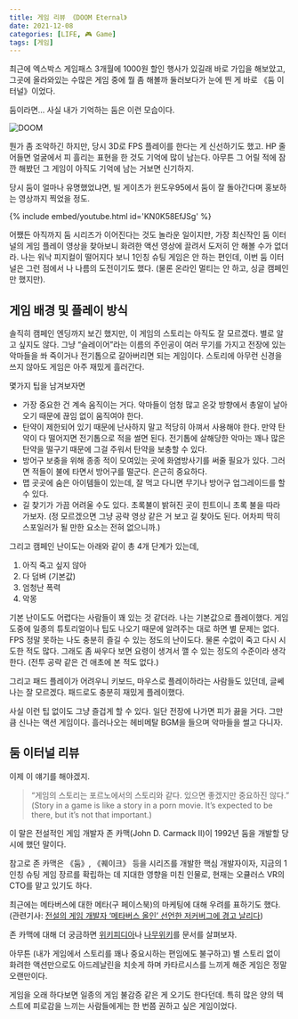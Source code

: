 ```yaml
---
title: 게임 리뷰 《DOOM Eternal》
date: 2021-12-08
categories: [LIFE, 🎮 Game]
tags: [게임]
---
```


최근에 엑스박스 게임패스 3개월에 1000원 할인 행사가 있길래 바로 가입을 해보았고, 그곳에 올라와있는 수많은 게임 중에 뭘 좀 해볼까 둘러보다가 눈에 띈 게 바로 《둠 이터널》이었다.

둠이라면… 사실 내가 기억하는 둠은 이런 모습이다.

![DOOM](https://cdn.akamai.steamstatic.com/steam/apps/2280/ss_c8f0c20768412066cd1e182705b14d26acc4beb0.1920x1080.jpg?t=1663861909)

뭔가 좀 조악하긴 하지만, 당시 3D로 FPS 플레이를 한다는 게 신선하기도 했고. HP 줄어들면 얼굴에서 피 흘리는 표현을 한 것도 기억에 많이 남는다. 아무튼 그 어릴 적에 잠깐 해봤던 그 게임이 아직도 기억에 남는 거보면 신기하지.

당시 둠이 얼마나 유명했었냐면, 빌 게이츠가 윈도우95에서 둠이 잘 돌아간다며 홍보하는 영상까지 찍었을 정도.

{% include embed/youtube.html id='KN0K58EfJSg' %}

어쨌든 아직까지 둠 시리즈가 이어진다는 것도 놀라운 일이지만, 가장 최신작인 둠 이터널의 게임 플레이 영상을 찾아보니 화려한 액션 영상에 끌려서 도저히 안 해볼 수가 없더라. 나는 워낙 피지컬이 떨어지다 보니 1인칭 슈팅 게임은 안 하는 편인데, 이번 둠 이터널은 그런 점에서 나 나름의 도전이기도 했다. (물론 온라인 멀티는 안 하고, 싱글 캠페인만 했지만).

## 게임 배경 및 플레이 방식

솔직히 캠페인 엔딩까지 보긴 했지만, 이 게임의 스토리는 아직도 잘 모르겠다. 별로 알고 싶지도 않다. 그냥 “슬레이어”라는 이름의 주인공이 여러 무기를 가지고 전장에 있는 악마들을 쏴 죽이거나 전기톱으로 갈아버리면 되는 게임이다. 스토리에 아무런 신경을 쓰지 않아도 게임은 아주 재밌게 흘러간다.

몇가지 팁을 남겨보자면

- 가장 중요한 건 계속 움직이는 거다. 악마들이 엄청 많고 온갖 방향에서 총알이 날아오기 때문에 끊임 없이 움직여야 한다.
- 탄약이 제한되어 있기 때문에 난사하지 말고 적당히 아껴서 사용해야 한다. 만약 탄약이 다 떨어지면 전기톱으로 적을 썰면 된다. 전기톱에 살해당한 악마는 꽤나 많은 탄약을 떨구기 때문에 그걸 주워서 탄약을 보충할 수 있다.
- 방어구 보충을 위해 종종 적이 모여있는 곳에 화염방사기를 써줄 필요가 있다. 그러면 적들이 불에 타면서 방어구를 떨군다. 은근히 중요하다.
- 맵 곳곳에 숨은 아이템들이 있는데, 잘 먹고 다니면 무기나 방어구 업그레이드를 할 수 있다.
- 길 찾기가 가끔 어려울 수도 있다. 초록불이 밝혀진 곳이 힌트이니 초록 불을 따라 가보자. (정 모르겠으면 그냥 공략 영상 같은 거 보고 길 찾아도 된다. 어차피 딱히 스포일러가 될 만한 요소는 전혀 없으니까.)

그리고 캠페인 난이도는 아래와 같이 총 4개 단계가 있는데,

1. 아직 죽고 싶지 않아
2. 다 덤벼 (기본값)
3. 엄청난 폭력
4. 악몽

기본 난이도도 어렵다는 사람들이 꽤 있는 것 같더라. 나는 기본값으로 플레이했다. 게임 도중에 일종의 튜토리얼이나 팁도 나오기 때문에 알려주는 대로 하면 별 문제는 없다. FPS 정말 못하는 나도 충분히 즐길 수 있는 정도의 난이도다. 물론 수없이 죽고 다시 시도한 적도 많다. 그래도 좀 싸우다 보면 요령이 생겨서 깰 수 있는 정도의 수준이라 생각한다. (전투 공략 같은 건 애초에 본 적도 없다.)

그리고 패드 플레이가 어려우니 키보드, 마우스로 플레이하라는 사람들도 있던데, 글쎄 나는 잘 모르겠다. 패드로도 충분히 재밌게 플레이했다.

사실 이런 팁 없이도 그냥 즐겁게 할 수 있다. 일단 전장에 나가면 피가 끓을 거다. 그만큼 신나는 액션 게임이다. 흘러나오는 헤비메탈 BGM을 들으며 악마들을 썰고 다니자.

## 둠 이터널 리뷰

이제 이 얘기를 해야겠지.

> “게임의 스토리는 포르노에서의 스토리와 같다. 있으면 좋겠지만 중요하진 않다.”  
> (Story in a game is like a story in a porn movie. It’s expected to be there, but it’s not that important.)

이 말은 전설적인 게임 개발자 존 카맥(John D. Carmack II)이 1992년 둠을 개발할 당시에 했던 말이다.

참고로 존 카맥은 《둠》, 《퀘이크》 등을 시리즈를 개발한 핵심 개발자이자, 지금의 1인칭 슈팅 게임 장르를 확립하는 데 지대한 영향을 미친 인물로, 현재는 오큘러스 VR의 CTO를 맡고 있기도 하다. 

최근에는 메타버스에 대한 메타(구 페이스북)의 마케팅에 대해 우려를 표하기도 했다. (관련기사: [전설의 게임 개발자 ‘메타버스 올인’ 선언한 저커버그에 경고 날리다](https://www.hankookilbo.com/News/Read/A2021110119080004233))

존 카맥에 대해 더 궁금하면 [위키피디아](https://ko.wikipedia.org/wiki/%EC%A1%B4_%EC%B9%B4%EB%A7%A5)나 [나무위키](https://namu.wiki/w/%EC%A1%B4%20%EC%B9%B4%EB%A7%A5)를 문서를 살펴보자.

아무튼 (내가 게임에서 스토리를 꽤나 중요시하는 편임에도 불구하고) 별 스토리 없이 화려한 액션만으로도 아드레날린을 치솟게 하며 카타르시스를 느끼게 해준 게임은 정말 오랜만이다.

게임을 오래 하다보면 일종의 게임 불감증 같은 게 오기도 한다던데. 특히 많은 양의 텍스트에 피로감을 느끼는 사람들에게는 한 번쯤 권하고 싶은 게임이었다.
